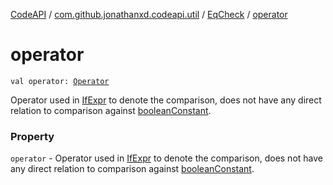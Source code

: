 [CodeAPI](../../index.md) / [com.github.jonathanxd.codeapi.util](../index.md) / [EqCheck](index.md) / [operator](.)

# operator

`val operator: `[`Operator`](../../com.github.jonathanxd.codeapi.operator/-operator/index.md)

Operator used in [IfExpr](../../com.github.jonathanxd.codeapi.base/-if-expr/index.md) to denote the comparison, does not have any direct
relation to comparison against [booleanConstant](boolean-constant.md).

### Property

`operator` - Operator used in [IfExpr](../../com.github.jonathanxd.codeapi.base/-if-expr/index.md) to denote the comparison, does not have any direct
relation to comparison against [booleanConstant](boolean-constant.md).